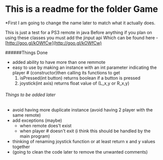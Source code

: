 # This is a readme for the folder Game
*First I am going to change the name later to match what it actually does.

This is just a test for a PS3 remote in java
Before anything if you plan on using these classes you must add the jinput api
Which can be found here - [http://goo.gl/kOWfCw](http://goo.gl/kOWfCw)

######Things Done
- added ability to have more than one remmote 
- easy to use by making an instance with an int parameter indicating the player # (constructor)then calling its functions to get 
  1. isPressed(int button) returns boolean if a button is pressed 
  2. joystick(int axis) returns float value of (L_x,y or R_x,y)


###### Things to be added later
- avoid having more duplicate instance (avoid having 2 player with the same remote)
- add exceptions (maybe)
  - when remote does't exist
  - when player # doesn't exit (i think this should be handled by the main program)
- thinking of renaming joystick function or at least return x and y values together
- (going to clean the code later to remove the unwanted comments)
